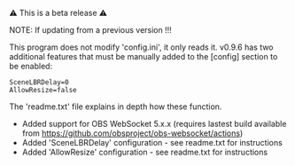 ⚠️ This is a beta release ⚠️

NOTE: If updating from a previous version !!!

This program does not modify 'config.ini', it only reads it. v0.9.6 has two additional features that must be manually added to the [config] section to be enabled:

```
SceneLBRDelay=0
AllowResize=false
```

The 'readme.txt' file explains in depth how these function.

- Added support for OBS WebSocket 5.x.x (requires lastest build available from https://github.com/obsproject/obs-websocket/actions)
- Added 'SceneLBRDelay' configuration - see readme.txt for instructions
- Added 'AllowResize' configuration - see readme.txt for instructions
